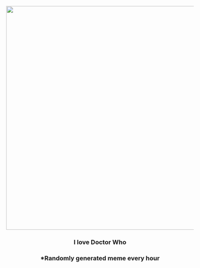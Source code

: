 <p align="center">
        <img src="https://i.redd.it/8qxiuuglf2191.jpg" width="600" height="600">
        </p>
        <h3 align="center">I love Doctor Who</h3>
        <h3 align="center">*Randomly generated meme every hour</h3>
    